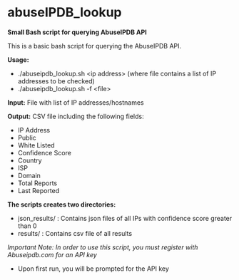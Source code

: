 # abuseIPDB_lookup
**Small Bash script for querying AbuseIPDB API**

This is a basic bash script for querying the AbuseIPDB API. 

**Usage:** 
  - ./abuseipdb_lookup.sh \<ip address\>
(where file contains a list of IP addresses to be checked)
  - ./abuseipdb_lookup.sh -f \<file\>

**Input:** File with list of IP addresses/hostnames

**Output:** CSV file including the following fields:
- IP Address
- Public
- White Listed
- Confidence Score
- Country
- ISP
- Domain
- Total Reports
- Last Reported
  
  
  
**The scripts creates two directories:**
- json_results/ : Contains json files of all IPs with confidence score greater than 0
- results/ :      Contains csv file of all results


*Important Note: In order to use this script, you must register with Abuseipdb.com for an API key*
- Upon first run, you will be prompted for the API key
